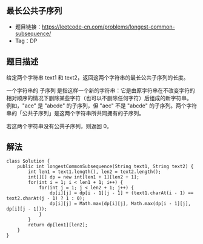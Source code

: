 ## 最长公共子序列

- 题目链接：https://leetcode-cn.com/problems/longest-common-subsequence/
- Tag：DP

## 题目描述
给定两个字符串 text1 和 text2，返回这两个字符串的最长公共子序列的长度。

一个字符串的 子序列 是指这样一个新的字符串：它是由原字符串在不改变字符的相对顺序的情况下删除某些字符（也可以不删除任何字符）后组成的新字符串。
例如，"ace" 是 "abcde" 的子序列，但 "aec" 不是 "abcde" 的子序列。两个字符串的「公共子序列」是这两个字符串所共同拥有的子序列。

若这两个字符串没有公共子序列，则返回 0。

## 解法
```
class Solution {
    public int longestCommonSubsequence(String text1, String text2) {
        int len1 = text1.length(), len2 = text2.length();
        int[][] dp = new int[len1 + 1][len2 + 1];
        for(int i = 1; i < len1 + 1; i++) {
            for(int j = 1; j < len2 + 1; j++) {
                dp[i][j] = dp[i - 1][j - 1] + (text1.charAt(i - 1) == text2.charAt(j - 1) ? 1 : 0);
                dp[i][j] = Math.max(dp[i][j], Math.max(dp[i - 1][j], dp[i][j - 1]));
            }
        }
        return dp[len1][len2];
    }
}
```